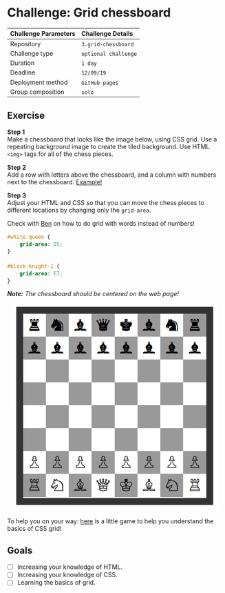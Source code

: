 # Challenge: Grid chessboard

|Challenge Parameters  |Challenge Details              |
|:---------------------|:------------------------------|
|Repository            |`3.grid-chessboard`            |
|Challenge type        |`optional challenge`           |
|Duration              |`1 day`                        |
|Deadline              |`12/09/19`                     |
|Deployment method     |`GitHub pages`                 |
|Group composition     |`solo`                         |


## Exercise


**Step 1**  
Make a chessboard that looks like the image below, using CSS grid. Use a repeating background image to create the tiled background. Use HTML `<img>` tags for all of the chess pieces.

**Step 2**  
Add a row with letters above the chessboard, and a column with numbers next to the chessboard. [Example!](https://www.google.com/search?biw=1853&bih=981&tbm=isch&sa=1&ei=82T3XN3eIbyJk74P7cm18Ag&q=css+chessboard&oq=css+chessboard&gs_l=img.3..0i24.57034.59987..60139...0.0..0.99.1211.14......0....1..gws-wiz-img.......0i67j0j0i10i67.-laSjukBxIs#imgrc=gZS7G2YjMyNujM:)

**Step 3**  
Adjust your HTML and CSS so that you can move the chess pieces to different locations by changing only the `grid-area`.

Check with [Ben](https://www.linkedin.com/in/ben-duw%C3%A9-69776bb2/) on how to do grid with words instead of numbers!

```CSS
#white-queen {
    grid-area: D5;
}

#black-knight-1 {
    grid-area: E7;
}
```

***Note:** The chessboard should be centered on the web page!*

<p align="center">
    <img src="./assets/chessboard.png" alt="Chessboard example!">
</p>

To help you on your way: [here](https://cssgridgarden.com/) is a little game to help you understand the basics of CSS grid!


## Goals

- [ ] Increasing your knowledge of HTML.
- [ ] Increasing your knowledge of CSS.
- [ ] Learning the basics of grid.

